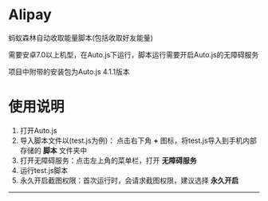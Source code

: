 # Alipay
蚂蚁森林自动收取能量脚本(包括收取好友能量)

需要安卓7.0以上机型，在Auto.js下运行，脚本运行需要开启Auto.js的无障碍服务

项目中附带的安装包为Auto.js 4.1.1版本
# 使用说明
1. 打开Auto.js
2. 导入脚本文件以(test.js为例)：
点击右下角 **+** 图标，将test.js导入到手机内部存储的 **脚本** 文件夹中
3. 打开无障碍服务：点击左上角的菜单栏，打开 **无障碍服务**
4. 运行test.js脚本
5. 永久开启截图权限：首次运行时，会请求截图权限，建议选择 **永久开启**
---



